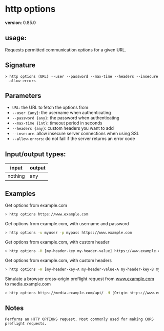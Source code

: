 # http options

**version**: 0.85.0

## **usage**:

Requests permitted communication options for a given URL.

## Signature

`> http options (URL) --user --password --max-time --headers --insecure --allow-errors`

## Parameters

- `URL`: the URL to fetch the options from
- `--user {any}`: the username when authenticating
- `--password {any}`: the password when authenticating
- `--max-time {int}`: timeout period in seconds
- `--headers {any}`: custom headers you want to add
- `--insecure`: allow insecure server connections when using SSL
- `--allow-errors`: do not fail if the server returns an error code

## Input/output types:

| input   | output |
| ------- | ------ |
| nothing | any    |

## Examples

Get options from example.com

```bash
> http options https://www.example.com
```

Get options from example.com, with username and password

```bash
> http options -u myuser -p mypass https://www.example.com
```

Get options from example.com, with custom header

```bash
> http options -H [my-header-key my-header-value] https://www.example.com
```

Get options from example.com, with custom headers

```bash
> http options -H [my-header-key-A my-header-value-A my-header-key-B my-header-value-B] https://www.example.com
```

Simulate a browser cross-origin preflight request from www.example.com to media.example.com

```bash
> http options https://media.example.com/api/ -H [Origin https://www.example.com Access-Control-Request-Headers "Content-Type, X-Custom-Header" Access-Control-Request-Method GET]
```

## Notes

```text
Performs an HTTP OPTIONS request. Most commonly used for making CORS preflight requests.
```
